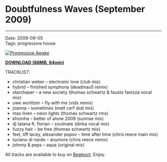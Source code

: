# Doubtfulness Waves (September 2009)

----

Date: 2009-09-05    
Tags: progressive house    

[![Progressive Awake](https://drive.google.com/uc?export=download&id=0B1aIvu0NI6o4aWF0czBGQmJjOE0)](https://drive.google.com/uc?export=download&id=0B_4_ynm06YZIOWREbnlvSWhqZzA)

[**DOWNLOAD (88MB, 64min)**](https://drive.google.com/file/d/0B_4_ynm06YZIOWREbnlvSWhqZzA/edit?usp=sharing)


TRACKLIST:  

* christian weber – electronic love (club mix)
* hybrid – finished symphony (deadmau5 remix)
* starchaser – a new society (thomas schwartz & fausto fanizza vocal mix)
* uwe worlitzer – fly with me (vids remix)
* joanna – sometimes (matt cerf dub mix)
* max linen – neon lights (thomas schwartz rmx)
* khomha – better of alone 2009 (sunrise mix)
* dj tatana ft. florian – soulmate (dinka vocal mix)
* fuzzy hair – be free (thomas schwartz mix)
* feel, tiff lacey, alexander popov – time after time (chris reece main mix)
* luciano di nardo – anymore (chris reece remix)
* johnny & peps – aqua (original mix)

All tracks are available to buy on <a href="http://beatport.com" target="_blank">Beatport</a>.
Enjoy.